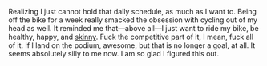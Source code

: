 Realizing I just cannot hold that daily schedule, as much as I want to. Being off the bike for a week really smacked the obsession with cycling out of my head as well. It reminded me that—above all—I just want to ride my bike, be healthy, happy, and [skinny](../Cycling/Body%20composition%20first.md). Fuck the competitive part of it, I mean, fuck all of it. If I land on the podium, awesome, but that is no longer a goal, at all. It seems absolutely silly to me now. I am so glad I figured this out.


